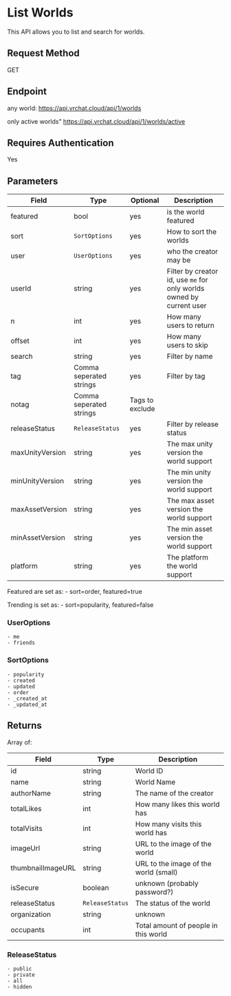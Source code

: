 # List Worlds

This API allows you to list and search for worlds.

## Request Method 
GET

## Endpoint
any world:
    https://api.vrchat.cloud/api/1/worlds

only active worlds"
    https://api.vrchat.cloud/api/1/worlds/active

## Requires Authentication
Yes

## Parameters

Field | Type | Optional | Description
------|------|----------|------------
featured | bool | yes | is the world featured
sort | `SortOptions` | yes | How to sort the worlds
user | `UserOptions` | yes | who the creator may be
userId | string | yes | Filter by creator id, use `me` for only worlds owned by current user
n | int | yes | How many users to return
offset | int | yes | How many users to skip
search | string | yes | Filter by name
tag | Comma seperated strings | yes | Filter by tag
notag | Comma seperated strings | Tags to exclude 
releaseStatus | `ReleaseStatus` | yes | Filter by release status
maxUnityVersion | string | yes | The max unity version the world support
minUnityVersion | string | yes | The min unity version the world support
maxAssetVersion | string | yes | The max asset version the world support
minAssetVersion | string | yes | The min asset version the world support
platform | string | yes | The platform the world support

Featured are set as:
    - sort=order, featured=true

Trending is set as:
    - sort=popularity, featured=false

### UserOptions

    - me
    - friends

### SortOptions

    - popularity
    - created
    - updated
    - order
    - _created_at
    - _updated_at

## Returns 

Array of:

Field | Type | Description
------|------|------------
id | string | World ID
name | string | World Name
authorName | string | The name of the creator
totalLikes | int | How many likes this world has
totalVisits | int | How many visits this world has
imageUrl | string | URL to the image of the world
thumbnailImageURL | string | URL to the image of the world (small)
isSecure | boolean | unknown (probably password?)
releaseStatus | `ReleaseStatus` | The status of the world
organization | string | unknown
occupants | int | Total amount of people in this world

### ReleaseStatus

    - public
    - private 
    - all
    - hidden